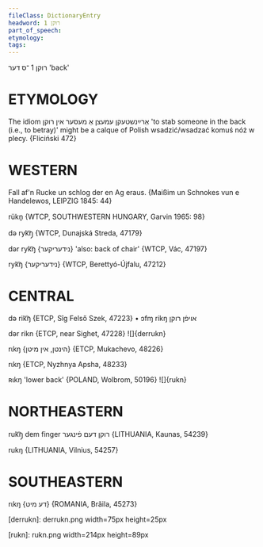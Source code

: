 ```yaml
---
fileClass: DictionaryEntry
headword: רוקן 1
part_of_speech: 
etymology: 
tags: 
---
```

רוקן 1
 ־ס
דער
'back'

ETYMOLOGY
===========
The idiom אַרײַנשטעקן עמעצן אַ מעסער אין רוקן 'to stab someone in the back (i.e., to betray)' might be a calque of Polish wsadzić/wsadzać komuś nóż w plecy.
{Fliciński 472}


WESTERN
========

Fall af'n Rucke un schlog der en Ag eraus.
{Maißim un Schnokes vun e Handelewos, LEIPZIG 1845: 44}

rükn̥ {WTCP, SOUTHWESTERN HUNGARY, Garvin 1965: 98}

də ryk͡ŋ̩ {WTCP, Dunajská Streda, 47179}

dər ryk͡ŋ {נידעריקער} 'also: back of chair' {WTCP, Vác, 47197}

ryk͡ŋ {נידעריקער} {WTCP, Berettyó-Újfalu, 47212}

CENTRAL
========

də rik͡ŋ {ETCP, Sîg Felső Szek, 47223}
	•	ɔfɱ rikŋ אויפֿן רוקן

dər rikn {ETCP, near Sighet, 47228}
![]{derrukn}

rɩkŋ {הינטן, אין מיטן} {ETCP, Mukachevo, 48226}

rɩkŋ {ETCP, Nyzhnya Apsha, 48233}

ʀɩkŋ 'lower back' {POLAND, Wolbrom, 50196}
![]{rukn}

NORTHEASTERN
==============

ruk͡ŋ̩ dem finger רוקן דעם פֿינגער {LITHUANIA, Kaunas, 54239}

rukŋ {LITHUANIA, Vilnius, 54257}

SOUTHEASTERN
==============

rɩkŋ {דע מיט} {ROMANIA, Brăila, 45273}


[derrukn]: derrukn.png width=75px height=25px

[rukn]: rukn.png width=214px height=89px